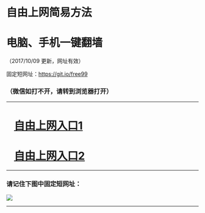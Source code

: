 ﻿# 自由上网简易方法

# 电脑、手机一键翻墙

（2017/10/09 更新，网址有效）

固定短网址：https://git.io/free99

### （微信如打不开，请转到浏览器打开）


***





# &nbsp;&nbsp; <a href="http://ft2439811583.fwq-tz-1001.info/fwqtz01.html?t=100900111504 " target="_blank">自由上网入口1</a>
# &nbsp;&nbsp; <a href="http://ft2797124664.fwq-tz-1002.info/fwqtz02.html?t=100900126655 " target="_blank">自由上网入口2</a>
***

### 请记住下图中固定短网址：

<img src="https://s3-us-west-2.amazonaws.com/fwq-1001/yjfq-20170905okok.png" /> 


***

